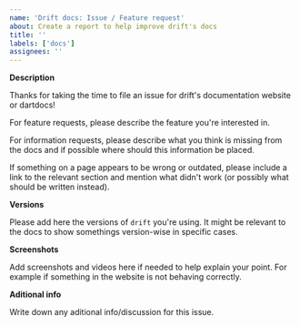 ```yaml
---
name: 'Drift docs: Issue / Feature request'
about: Create a report to help improve drift's docs
title: ''
labels: ['docs']
assignees: ''
---
```


**Description**

Thanks for taking the time to file an issue for drift's documentation website or dartdocs!

For feature requests, please describe the feature you're interested in.

For information requests, please describe what you think is missing from
the docs and if possible where should this information be placed.

If something on a page appears to be wrong or outdated, please include a link to
the relevant section and mention what didn't work (or possibly what should be
written instead).

**Versions**

Please add here the versions of `drift` you're using. It might be relevant to the docs to show somethings version-wise in specific cases.

**Screenshots**

Add screenshots and videos here if needed to help explain your point. For example if something in the website is not behaving correctly.

**Aditional info**

Write down any aditional info/discussion for this issue.
